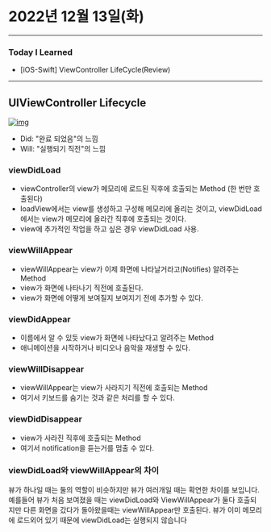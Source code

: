 # 2022년 12월 13일(화)

----

### Today I Learned

- [iOS-Swift] ViewController LifeCycle(Review)

---

## UIViewController Lifecycle

[![img](https://camo.githubusercontent.com/10fc2927819e468c43e85b66b315552b365ebf202fc0c428afff0aed175b9ff5/68747470733a2f2f646f63732d6173736574732e646576656c6f7065722e6170706c652e636f6d2f7075626c69736865642f663036663330666136332f554956696577436f6e74726f6c6c65725f436c6173735f5265666572656e63655f32785f64646361613030632d383764382d346338352d393631652d6363666239666134616163322e706e67)](https://camo.githubusercontent.com/10fc2927819e468c43e85b66b315552b365ebf202fc0c428afff0aed175b9ff5/68747470733a2f2f646f63732d6173736574732e646576656c6f7065722e6170706c652e636f6d2f7075626c69736865642f663036663330666136332f554956696577436f6e74726f6c6c65725f436c6173735f5265666572656e63655f32785f64646361613030632d383764382d346338352d393631652d6363666239666134616163322e706e67)

- Did: "완료 되었음"의 느낌
- Will: "실행되기 직전"의 느낌

### viewDidLoad

- viewController의 view가 메모리에 로드된 직후에 호출되는 Method (한 번만 호출된다)
- loadView에서는 view를 생성하고 구성해 메모리에 올리는 것이고, viewDidLoad에서는 view가 메모리에 올라간 직후에 호출되는 것이다.
- view에 추가적인 작업을 하고 싶은 경우 viewDidLoad 사용.

### viewWillAppear

- viewWillAppear는 view가 이제 화면에 나타날거라고(Notifies) 알려주는 Method
- view가 화면에 나타나기 직전에 호출된다.
- view가 화면에 어떻게 보여질지 보여지기 전에 추가할 수 있다.

### viewDidAppear

- 이름에서 알 수 있듯 view가 화면에 나타났다고 알려주는 Method
- 애니메이션을 시작하거나 비디오나 음악을 재생할 수 있다.

### viewWillDisappear

- viewWillAppear는 view가 사라지기 직전에 호출되는 Method
- 여기서 키보드를 숨기는 것과 같은 처리를 할 수 있다.

### viewDidDisappear

- view가 사라진 직후에 호출되는 Method
- 여기서 notification을 듣는거를 멈출 수 있다.

### viewDidLoad와 viewWillAppear의 차이

뷰가 하나일 때는 둘의 역할이 비슷하지만 뷰가 여러개일 때는 확연한 차이를 보입니다. 예를들어 뷰가 처음 보여졌을 때는 viewDidLoad와 ViewWillAppear가 둘다 호출되지만 다른 화면을 갔다가 돌아왔을때는 viewWillAppear만 호출된다. 뷰가 이미 메모리에 로드외어 있기 때문에 viewDidLoad는 실행되지 않습니다